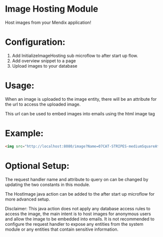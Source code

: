 # Image Hosting Module
Host images from your Mendix application!
 
# Configuration:
1. Add InitializeImageHosting sub microflow to after start up flow.
2. Add overview snippet to a page 
3. Upload images to your database


# Usage:
When an image is uploaded to the image entity, there will be an attribute for the url to access the uploaded image.

This url can be used to embed images into emails using the html image tag


# Example:

```html
<img src="http://localhost:8080/image?Name=07CAT-STRIPES-mediumSquareAt3X-v2.jpg" width="500" height="600">
```



# Optional Setup: 
The request handler name and attribute to query on can be changed by updating the two constants in this module. 

The HostImage java action can be added to the after start up microflow for more advanced setup.

Disclaimer: 
This java action does not apply any database access rules to access the image, the main intent is to host images for anonymous users and allow the image to be embedded into emails. It is not recommended to configure the request handler to expose any entities from the system module or any entities that contain sensitive information. 